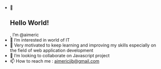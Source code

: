 - 👋 <h2>Hello World!</h2>, I’m @aimeric
- 👀 I’m interested in world of IT
- 🌱 Very motivated to keep learning and improving my skills especially on the field of web application development
- 💞️ I’m looking to collaborate on Javascript project
- 📫 How to reach me : aimericjjb@gmail.com

<!---
aimeric-git/aimeric-git is a ✨ special ✨ repository because its `README.md` (this file) appears on your GitHub profile.
You can click the Preview link to take a look at your changes.
--->
